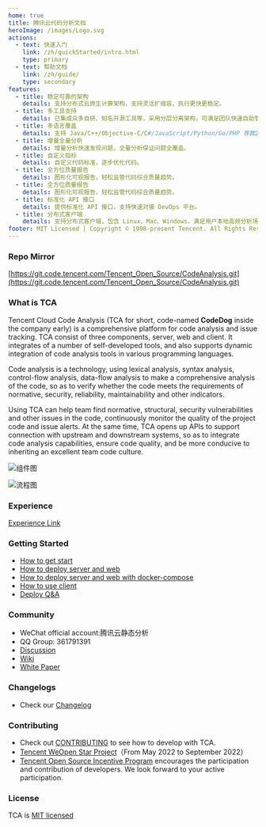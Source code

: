 ```yaml
---
home: true
title: 腾讯云代码分析文档
heroImage: /images/Logo.svg
actions:
  - text: 快速入门
    link: /zh/quickStarted/intro.html
    type: primary
  - text: 帮助文档
    link: /zh/guide/
    type: secondary
features:
  - title: 稳定可靠的架构
    details: 支持分布式云原生计算架构，支持灵活扩缩容，执行更快更稳定。
  - title: 多工具支持
    details: 已集成众多自研、知名开源工具等，采用分层分离架构，可满足团队快速自助管理工具。
  - title: 多语言覆盖
    details: 支持 Java/C++/Objective-C/C#/JavaScript/Python/Go/PHP 等数29种语言，覆盖常用编程语言。
  - title: 增量全量分析
    details: 增量分析快速发现问题，全量分析保证问题全覆盖。
  - title: 自定义指标
    details: 自定义代码标准，逐步优化代码。
  - title: 全方位质量报告
    details: 图形化可视报告，轻松监管代码综合质量趋势。
  - title: 全方位质量报告
    details: 图形化可视报告，轻松监管代码综合质量趋势。
  - title: 标准化 API 接口
    details: 提供标准化 API 接口，支持快速对接 DevOps 平台。
  - title: 分布式客户端
    details: 支持分布式客户端，包含 Linux、Mac、Windows，满足用户本地高频分析场景。
footer: MIT Licensed | Copyright © 1998-present Tencent. All Rights Reserved.
---
```


### Repo Mirror

[https://git.code.tencent.com/Tencent_Open_Source/CodeAnalysis.git](https://git.code.tencent.com/Tencent_Open_Source/CodeAnalysis.git)

### What is TCA

Tencent Cloud Code Analysis (TCA for short, code-named **CodeDog** inside the company early) is a comprehensive platform for code analysis and issue tracking. TCA consist of three components, server, web and client. It integrates of a number of self-developed tools, and also supports dynamic integration of code analysis tools in various programming languages.

Code analysis is a technology, using lexical analysis, syntax analysis, control-flow analysis, data-flow analysis to make a comprehensive analysis of the code, so as to verify whether the code meets the requirements of normative, security, reliability, maintainability and other indicators.

Using TCA can help team find normative, structural, security vulnerabilities and other issues in the code, continuously monitor the quality of the project code and issue alerts. At the same time, TCA opens up APIs to support connection with upstream and downstream systems, so as to integrate code analysis capabilities, ensure code quality, and be more conducive to inheriting an excellent team code culture.

![组件图](https://tencent.github.io/CodeAnalysis/media/Components.png)

![流程图](https://tencent.github.io/CodeAnalysis/media/Flow.png)

### Experience

[Experience Link](http://tca.tencent.com)

### Getting Started

- [How to get start](./quickStarted/intro.md)
- [How to deploy server and web](./quickStarted/deploySever.md#通过源代码)
- [How to deploy server and web with docker-compose](./quickStarted/deploySever.md#通过docker-compose)
- [How to use client](./quickStarted/deployClient.md)
- [Deploy Q&A](./quickStarted/FAQ.md)

### Community

- WeChat official account:腾讯云静态分析
- QQ Group: 361791391
- [Discussion](https://github.com/Tencent/CodeAnalysis/discussions)
- [Wiki](https://github.com/Tencent/CodeAnalysis/wiki)
- [White Paper](https://github.com/Tencent/CodeAnalysis/tree/main/腾讯云代码分析白皮书.pdf)

### Changelogs

- Check our [Changelog](https://github.com/Tencent/CodeAnalysis/tree/main/CHANGELOG.md)

### Contributing

- Check out [CONTRIBUTING](https://github.com/Tencent/CodeAnalysis/tree/main/CONTRIBUTING.md) to see how to develop with TCA.
- [Tencent WeOpen Star Project](https://github.com/weopenprojects/WeOpen-Star/issues/19#issue-1228583868)（From May 2022 to September 2022）
- [Tencent Open Source Incentive Program](https://opensource.tencent.com/contribution) encourages the participation and contribution of developers. We look forward to your active participation.

### License

TCA is [MIT licensed](https://github.com/Tencent/CodeAnalysis/tree/main/LICENSE)
